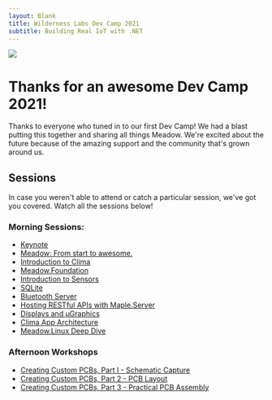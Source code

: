 ```yaml
---
layout: Blank
title: Wilderness Labs Dev Camp 2021
subtitle: Building Real IoT with .NET
---
```


![](/Common_Files/Wilderness_Labs_Dev_Camp.svg)

# Thanks for an awesome Dev Camp 2021!

Thanks to everyone who tuned in to our first Dev Camp! We had a blast putting this together and sharing all things Meadow. We're excited about the future because of the amazing support and the community that's grown around us. 

## Sessions

In case you weren't able to attend or catch a particular session, we've got you covered. Watch all the sessions below!

### Morning Sessions:

* [Keynote](https://www.youtube.com/watch?v=QZU97bphixs)
* [Meadow: From start to awesome.](https://www.youtube.com/watch?v=ZT55lCM5L18)
* [Introduction to Clima](https://www.youtube.com/watch?v=cEb6UXrt-nA)
* [Meadow.Foundation](https://www.youtube.com/watch?v=6Hho4VAdV04)
* [Introduction to Sensors](https://www.youtube.com/watch?v=ukgOWCP-Nho)
* [SQLite](https://www.youtube.com/watch?v=N2qGq4du__M)
* [Bluetooth Server](https://www.youtube.com/watch?v=IeqdUtv1Zws)
* [Hosting RESTful APIs with Maple.Server](https://www.youtube.com/watch?v=XI4S6ts5h4g)
* [Displays and µGraphics](https://www.youtube.com/watch?v=lY2C48BBGJI)
* [Clima App Architecture](https://www.youtube.com/watch?v=hg95RovmBKE)
* [Meadow.Linux Deep Dive](https://www.youtube.com/watch?v=zxTWs9fXGNQ)

### Afternoon Workshops

* [Creating Custom PCBs, Part I - Schematic Capture](https://www.youtube.com/watch?v=7G_xel6gnMs)
* [Creating Custom PCBs, Part 2 - PCB Layout](https://www.youtube.com/watch?v=apVZykbD8no)
* [Creating Custom PCBs, Part 3 - Practical PCB Assembly](https://www.youtube.com/watch?v=6sRQgr-drBA)
